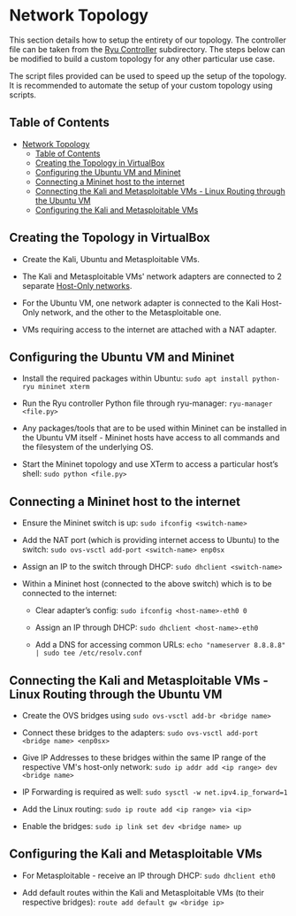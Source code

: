 # Network Topology

This section details how to setup the entirety of our topology.  The controller file can be taken from the [Ryu Controller](../Dataset%20Collection/) subdirectory. The steps below can be modified to build a custom topology for any other particular use case.

The script files provided can be used to speed up the setup of the topology. It is recommended to automate the setup of your custom topology using scripts.

## Table of Contents

- [Network Topology](#network-topology)
  - [Table of Contents](#table-of-contents)
  - [Creating the Topology in VirtualBox](#creating-the-topology-in-virtualbox)
  - [Configuring the Ubuntu VM and Mininet](#configuring-the-ubuntu-vm-and-mininet)
  - [Connecting a Mininet host to the internet](#connecting-a-mininet-host-to-the-internet)
  - [Connecting the Kali and Metasploitable VMs - Linux Routing through the Ubuntu VM](#connecting-the-kali-and-metasploitable-vms---linux-routing-through-the-ubuntu-vm)
  - [Configuring the Kali and Metasploitable VMs](#configuring-the-kali-and-metasploitable-vms)

## Creating the Topology in VirtualBox

- Create the Kali, Ubuntu and Metasploitable VMs.

- The Kali and Metasploitable VMs' network adapters are connected to 2 separate [Host-Only networks](https://www.virtualbox.org/manual/ch06.html#network_hostonly).

- For the Ubuntu VM, one network adapter is connected to the Kali Host-Only network, and the other to the Metasploitable one.

- VMs requiring access to the internet are attached with a NAT adapter.

## Configuring the Ubuntu VM and Mininet

- Install the required packages within Ubuntu: `sudo apt install python-ryu mininet xterm`

- Run the Ryu controller Python file through ryu-manager: `ryu-manager <file.py>`

- Any packages/tools that are to be used within Mininet can be installed in the Ubuntu VM itself - Mininet hosts have access to all commands and the filesystem of the underlying OS.

- Start the Mininet topology and use XTerm to access a particular host’s shell: `sudo python <file.py>`

## Connecting a Mininet host to the internet

- Ensure the Mininet switch is up: `sudo ifconfig <switch-name>`

- Add the NAT port (which is providing internet access to Ubuntu) to the switch: `sudo ovs-vsctl add-port <switch-name> enp0sx`

- Assign an IP to the switch through DHCP: `sudo dhclient <switch-name>`

- Within a Mininet host (connected to the above switch) which is to be connected to the internet:

  - Clear adapter’s config: `sudo ifconfig <host-name>-eth0 0`

  - Assign an IP through DHCP: `sudo dhclient <host-name>-eth0`

  - Add a DNS for accessing common URLs: `echo "nameserver 8.8.8.8" | sudo tee /etc/resolv.conf`

## Connecting the Kali and Metasploitable VMs - Linux Routing through the Ubuntu VM

- Create the OVS bridges using `sudo ovs-vsctl add-br <bridge name>`

- Connect these bridges to the adapters: `sudo ovs-vsctl add-port <bridge name> <enp0sx>`

- Give IP Addresses to these bridges within the same IP range of the respective VM's host-only network: `sudo ip addr add <ip range> dev <bridge name>`

- IP Forwarding is required as well: `sudo sysctl -w net.ipv4.ip_forward=1`

- Add the Linux routing: `sudo ip route add <ip range> via <ip>`

- Enable the bridges: `sudo ip link set dev <bridge name> up`

## Configuring the Kali and Metasploitable VMs

- For Metasploitable - receive an IP through DHCP: `sudo dhclient eth0`

- Add default routes within the Kali and Metasploitable VMs (to their respective bridges): `route add default gw <bridge ip>`
